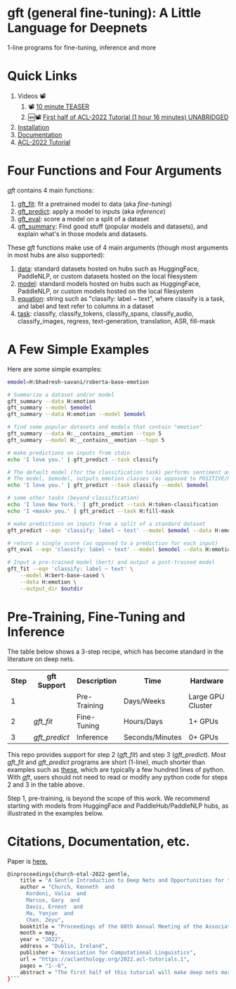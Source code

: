 # gft (general fine-tuning): A Little Language for Deepnets

1-line programs for fine-tuning, inference and more


<h1>Quick Links</h1>
<ol>
<li>Videos 📽️ <ol>
	<li>📽️ <a href="https://youtu.be/IKjx38AV4bo">10 minute TEASER</a></li>
	<li>🆕📽️ <a href="https://youtu.be/fWS-pgKYE_o">First half of ACL-2022 Tutorial (1 hour 16 minutes) UNABRIDGED</a></li>
	</ol></li>
<li><a href="doc/sections/installation.md">Installation</a></li>
<li><a href="doc/README.md">Documentation</a></li>
<li><a href="https://github.com/kwchurch/ACL2022_deepnets_tutorial">ACL-2022 Tutorial</a></li>
</ol>

<h1>Four Functions and Four Arguments</h1>

<i>gft</i> contains 4 main functions:
<ol>
<li><a href="doc/sections/functions/gft_fit.md">gft_fit</a>: fit a pretrained model to data (aka <i>fine-tuning</i>)</li>
<li><a href="doc/sections/functions/gft_predict.md">gft_predict</a>: apply a model to inputs (aka <i>inference</i>)</li>
<li><a href="doc/sections/functions/gft_eval.md">gft_eval</a>: score a model on a split of a dataset</li>
<li><a href="doc/sections/functions/gft_summary.md">gft_summary</a>: Find good stuff (popular models and datasets), and explain what's in those models and datasets.</li>
</ol>

These <i>gft</i> functions make use of 4 main arguments (though most arguments in most hubs are also supported):

<ol>
<li><a href="doc/sections/arguments/data.md">data</a>: standard datasets hosted on hubs such as HuggingFace, PaddleNLP, or custom datasets hosted on the local filesystem </li>
<li><a href="doc/sections/arguments/model.md">model</a>: standard models hosted on hubs such as HuggingFace, PaddleNLP, or custom models hosted on the local filesystem </li>
<li><a href="doc/sections/arguments/eqn.md">equation</a>: string such as "classify: label ~ text", where classify is a task, and label and text refer to columns in a dataset </li>
<li><a href="doc/sections/arguments/task.md">task</a>: classify, classify_tokens, classify_spans, classify_audio, classify_images, regress, text-generation, translation, ASR, fill-mask</li>
</ol>

<h1>A Few Simple Examples</h1>

Here are some simple examples:

```sh
emodel=H:bhadresh-savani/roberta-base-emotion

# Summarize a dataset and/or model
gft_summary --data H:emotion
gft_summary --model $emodel
gft_summary --data H:emotion --model $emodel

# find some popular datasets and models that contain "emotion"
gft_summary --data H:__contains__emotion --topn 5
gft_summary --model H:__contains__emotion --topn 5

# make predictions on inputs from stdin
echo 'I love you.' | gft_predict --task classify

# The default model (for the classification task) performs sentiment analysis
# The model, $emodel, outputs emotion classes (as opposed to POSITIVE/NEGATIVE)
echo 'I love you.' | gft_predict --task classify --model $emodel

# some other tasks (beyond classification)
echo 'I love New York.' | gft_predict --task H:token-classification
echo 'I <mask> you.' | gft_predict --task H:fill-mask

# make predictions on inputs from a split of a standard dataset
gft_predict --eqn 'classify: label ~ text' --model $emodel --data H:emotion --split test

# return a single score (as opposed to a prediction for each input)
gft_eval --eqn 'classify: label ~ text' --model $emodel --data H:emotion --split test

# Input a pre-trained model (bert) and output a post-trained model
gft_fit --eqn 'classify: label ~ text' \
	--model H:bert-base-cased \
	--data H:emotion \
	--output_dir $outdir
```

<h1> Pre-Training, Fine-Tuning and Inference </h1>

The table below shows a 3-step recipe, which has become standard in the literature on deep nets.


<table>
<tr> <th> <b>Step</b> </th> 
     <th> <b>gft Support</b> </th> 
     <th> <b>Description</b> </th>
     <th> <b>Time</b>  </th>
     <th> <b>Hardware</b> </th> 
</tr>

<tr> <td> 1 </td> <td> </td> <td> Pre-Training </td> <td> Days/Weeks </td> <td> Large GPU Cluster </td> </tr>
<tr> <td> 2 </td> <td> <i>gft_fit</i> </td> <td> Fine-Tuning </td> <td> Hours/Days </td> <td> 1+ GPUs </td> </tr>
<tr> <td> 3 </td> <td> <i>gft_predict</i> </td> <td> Inference </td> <td> Seconds/Minutes </td> <td> 0+ GPUs </td> </tr>
</table>

This repo provides support for step 2 (<i>gft_fit</i>) and step 3
(<i>gft_predict</i>).  Most <i>gft_fit</i> and <i>gft_predict</i>
programs are short (1-line), much shorter than examples such as <a
href="https://github.com/huggingface/transformers/tree/master/examples">these</a>,
which are typically a few hundred lines of python.  With <i>gft</i>, users should not need to read or modify any python
code for steps 2 and 3 in the table above.

Step 1, pre-training, is beyond the scope of this work.  We recommend
starting with models from HuggingFace and PaddleHub/PaddleNLP hubs, as
illustrated in the examples below.

<h1>Citations, Documentation, etc.</h1>

Paper is <a href="https://aclanthology.org/2022.acl-tutorials.1/">here.</a>

```sh
@inproceedings{church-etal-2022-gentle,
    title = "A Gentle Introduction to Deep Nets and Opportunities for the Future",
    author = "Church, Kenneth  and
      Kordoni, Valia  and
      Marcus, Gary  and
      Davis, Ernest  and
      Ma, Yanjun  and
      Chen, Zeyu",
    booktitle = "Proceedings of the 60th Annual Meeting of the Association for Computational Linguistics: Tutorial Abstracts",
    month = may,
    year = "2022",
    address = "Dublin, Ireland",
    publisher = "Association for Computational Linguistics",
    url = "https://aclanthology.org/2022.acl-tutorials.1",
    pages = "1--6",
    abstract = "The first half of this tutorial will make deep nets more accessible to a broader audience, following {``}Deep Nets for Poets{''} and {``}A Gentle Introduction to Fine-Tuning.{''} We will also introduce GFT (general fine tuning), a little language for fine tuning deep nets with short (one line) programs that are as easy to code as regression in statistics packages such as R using glm (general linear models). Based on the success of these methods on a number of benchmarks, one might come away with the impression that deep nets are all we need. However, we believe the glass is half-full: while there is much that can be done with deep nets, there is always more to do. The second half of this tutorial will discuss some of these opportunities.",
}```
